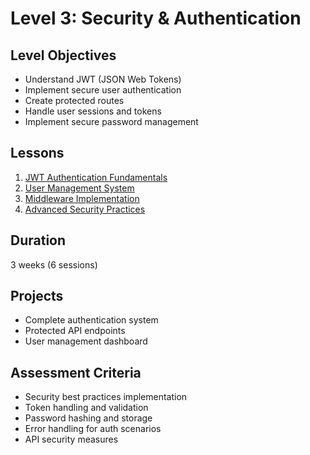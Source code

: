# Level 3: Security & Authentication

## Level Objectives
- Understand JWT (JSON Web Tokens)
- Implement secure user authentication
- Create protected routes
- Handle user sessions and tokens
- Implement secure password management

## Lessons
1. [JWT Authentication Fundamentals](./lesson-1)
2. [User Management System](./lesson-2)
3. [Middleware Implementation](./lesson-3)
4. [Advanced Security Practices](./lesson-4)

## Duration
3 weeks (6 sessions)

## Projects
- Complete authentication system
- Protected API endpoints
- User management dashboard

## Assessment Criteria
- Security best practices implementation
- Token handling and validation
- Password hashing and storage
- Error handling for auth scenarios
- API security measures
